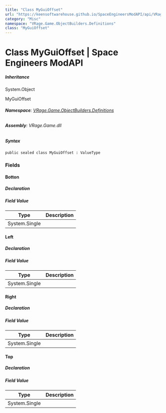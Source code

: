 ```yaml
---
title: "Class MyGuiOffset"
url: "https://keensoftwarehouse.github.io/SpaceEngineersModAPI/api/VRage.Game.ObjectBuilders.Definitions.MyGuiOffset.html"
category: "Misc"
namespace: "VRage.Game.ObjectBuilders.Definitions"
class: "MyGuiOffset"
---
```


# Class MyGuiOffset | Space Engineers ModAPI

##### Inheritance

System.Object

MyGuiOffset

###### **Namespace**: [VRage.Game.ObjectBuilders.Definitions](https://keensoftwarehouse.github.io/SpaceEngineersModAPI/api/VRage.Game.ObjectBuilders.Definitions.html)

###### **Assembly**: VRage.Game.dll

##### Syntax

```
public sealed class MyGuiOffset : ValueType
```

### Fields

#### Botton

##### Declaration

##### Field Value

| Type | Description |
| --- | --- |
| System.Single |     |

#### Left

##### Declaration

##### Field Value

| Type | Description |
| --- | --- |
| System.Single |     |

#### Right

##### Declaration

##### Field Value

| Type | Description |
| --- | --- |
| System.Single |     |

#### Top

##### Declaration

##### Field Value

| Type | Description |
| --- | --- |
| System.Single |     |